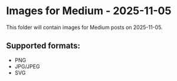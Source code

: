 # Images for Medium - 2025-11-05

This folder will contain images for Medium posts on 2025-11-05.

## Supported formats:
- PNG
- JPG/JPEG
- SVG

